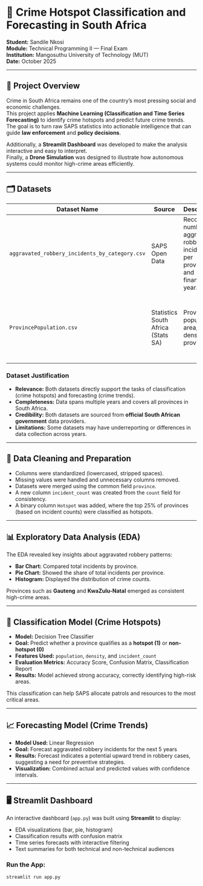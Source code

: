 # 🧠 Crime Hotspot Classification and Forecasting in South Africa
**Student:** Sandile Nkosi  
**Module:** Technical Programming II — Final Exam  
**Institution:** Mangosuthu University of Technology (MUT)  
**Date:** October 2025  

---

## 📖 Project Overview
Crime in South Africa remains one of the country’s most pressing social and economic challenges.  
This project applies **Machine Learning (Classification and Time Series Forecasting)** to identify crime hotspots and predict future crime trends.  
The goal is to turn raw SAPS statistics into actionable intelligence that can guide **law enforcement** and **policy decisions**.  

Additionally, a **Streamlit Dashboard** was developed to make the analysis interactive and easy to interpret.  
Finally, a **Drone Simulation** was designed to illustrate how autonomous systems could monitor high-crime areas efficiently.  

---

## 🗂️ Datasets

| Dataset Name | Source | Description | Purpose |
|---------------|---------|-------------|----------|
| `aggravated_robbery_incidents_by_category.csv` | SAPS Open Data | Records the number of aggravated robbery incidents per province and financial year. | Used for classification and forecasting models. |
| `ProvincePopulation.csv` | Statistics South Africa (Stats SA) | Provides population, area, and density per province. | Provides contextual socio-economic data and supports the multi-relational merge. |

### Dataset Justification
- **Relevance:** Both datasets directly support the tasks of classification (crime hotspots) and forecasting (crime trends).  
- **Completeness:** Data spans multiple years and covers all provinces in South Africa.  
- **Credibility:** Both datasets are sourced from **official South African government** data providers.  
- **Limitations:** Some datasets may have underreporting or differences in data collection across years.

---

## 🧹 Data Cleaning and Preparation
- Columns were standardized (lowercased, stripped spaces).  
- Missing values were handled and unnecessary columns removed.  
- Datasets were merged using the common field `province`.  
- A new column `incident_count` was created from the `count` field for consistency.  
- A binary column `Hotspot` was added, where the top 25% of provinces (based on incident counts) were classified as hotspots.

---

## 📊 Exploratory Data Analysis (EDA)
The EDA revealed key insights about aggravated robbery patterns:

- **Bar Chart:** Compared total incidents by province.  
- **Pie Chart:** Showed the share of total incidents per province.  
- **Histogram:** Displayed the distribution of crime counts.  

Provinces such as **Gauteng** and **KwaZulu-Natal** emerged as consistent high-crime areas.

---

## 🤖 Classification Model (Crime Hotspots)
- **Model:** Decision Tree Classifier  
- **Goal:** Predict whether a province qualifies as a **hotspot (1)** or **non-hotspot (0)**  
- **Features Used:** `population`, `density`, and `incident_count`  
- **Evaluation Metrics:** Accuracy Score, Confusion Matrix, Classification Report  
- **Results:** Model achieved strong accuracy, correctly identifying high-risk areas.  

This classification can help SAPS allocate patrols and resources to the most critical areas.

---

## 📈 Forecasting Model (Crime Trends)
- **Model Used:** Linear Regression  
- **Goal:** Forecast aggravated robbery incidents for the next 5 years  
- **Results:** Forecast indicates a potential upward trend in robbery cases, suggesting a need for preventive strategies.  
- **Visualization:** Combined actual and predicted values with confidence intervals.

---

## 🖥️ Streamlit Dashboard
An interactive dashboard (`app.py`) was built using **Streamlit** to display:

- EDA visualizations (bar, pie, histogram)  
- Classification results with confusion matrix  
- Time series forecasts with interactive filtering  
- Text summaries for both technical and non-technical audiences  

### Run the App:
```bash
streamlit run app.py
